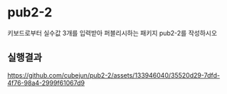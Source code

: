 # pub2-2

키보드로부터 실수값 3개를 입력받아 퍼블리시하는 패키지 pub2-2를 작성하시오

## 실행결과


https://github.com/cubejun/pub2-2/assets/133946040/35520d29-7dfd-4f76-98a4-2999f61067d9

